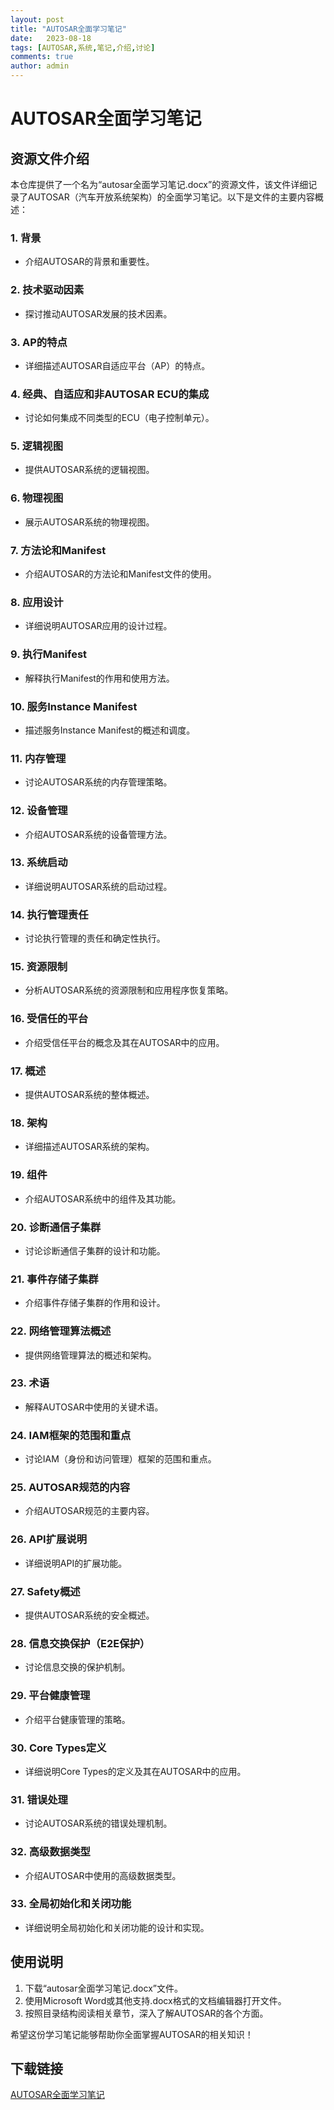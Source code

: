 ```yaml
---
layout: post
title: "AUTOSAR全面学习笔记"
date:   2023-08-18
tags: [AUTOSAR,系统,笔记,介绍,讨论]
comments: true
author: admin
---
```

# AUTOSAR全面学习笔记

## 资源文件介绍

本仓库提供了一个名为“autosar全面学习笔记.docx”的资源文件，该文件详细记录了AUTOSAR（汽车开放系统架构）的全面学习笔记。以下是文件的主要内容概述：

### 1. 背景
- 介绍AUTOSAR的背景和重要性。

### 2. 技术驱动因素
- 探讨推动AUTOSAR发展的技术因素。

### 3. AP的特点
- 详细描述AUTOSAR自适应平台（AP）的特点。

### 4. 经典、自适应和非AUTOSAR ECU的集成
- 讨论如何集成不同类型的ECU（电子控制单元）。

### 5. 逻辑视图
- 提供AUTOSAR系统的逻辑视图。

### 6. 物理视图
- 展示AUTOSAR系统的物理视图。

### 7. 方法论和Manifest
- 介绍AUTOSAR的方法论和Manifest文件的使用。

### 8. 应用设计
- 详细说明AUTOSAR应用的设计过程。

### 9. 执行Manifest
- 解释执行Manifest的作用和使用方法。

### 10. 服务Instance Manifest
- 描述服务Instance Manifest的概述和调度。

### 11. 内存管理
- 讨论AUTOSAR系统的内存管理策略。

### 12. 设备管理
- 介绍AUTOSAR系统的设备管理方法。

### 13. 系统启动
- 详细说明AUTOSAR系统的启动过程。

### 14. 执行管理责任
- 讨论执行管理的责任和确定性执行。

### 15. 资源限制
- 分析AUTOSAR系统的资源限制和应用程序恢复策略。

### 16. 受信任的平台
- 介绍受信任平台的概念及其在AUTOSAR中的应用。

### 17. 概述
- 提供AUTOSAR系统的整体概述。

### 18. 架构
- 详细描述AUTOSAR系统的架构。

### 19. 组件
- 介绍AUTOSAR系统中的组件及其功能。

### 20. 诊断通信子集群
- 讨论诊断通信子集群的设计和功能。

### 21. 事件存储子集群
- 介绍事件存储子集群的作用和设计。

### 22. 网络管理算法概述
- 提供网络管理算法的概述和架构。

### 23. 术语
- 解释AUTOSAR中使用的关键术语。

### 24. IAM框架的范围和重点
- 讨论IAM（身份和访问管理）框架的范围和重点。

### 25. AUTOSAR规范的内容
- 介绍AUTOSAR规范的主要内容。

### 26. API扩展说明
- 详细说明API的扩展功能。

### 27. Safety概述
- 提供AUTOSAR系统的安全概述。

### 28. 信息交换保护（E2E保护）
- 讨论信息交换的保护机制。

### 29. 平台健康管理
- 介绍平台健康管理的策略。

### 30. Core Types定义
- 详细说明Core Types的定义及其在AUTOSAR中的应用。

### 31. 错误处理
- 讨论AUTOSAR系统的错误处理机制。

### 32. 高级数据类型
- 介绍AUTOSAR中使用的高级数据类型。

### 33. 全局初始化和关闭功能
- 详细说明全局初始化和关闭功能的设计和实现。

## 使用说明

1. 下载“autosar全面学习笔记.docx”文件。
2. 使用Microsoft Word或其他支持.docx格式的文档编辑器打开文件。
3. 按照目录结构阅读相关章节，深入了解AUTOSAR的各个方面。

希望这份学习笔记能够帮助你全面掌握AUTOSAR的相关知识！

## 下载链接

[AUTOSAR全面学习笔记](https://pan.quark.cn/s/33c5e397a005)